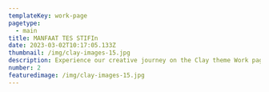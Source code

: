 ```yaml
---
templateKey: work-page
pagetype:
  - main
title: MANFAAT TES STIFIn
date: 2023-03-02T10:17:05.133Z
thumbnail: /img/clay-images-15.jpg
description: Experience our creative journey on the Clay theme Work page. Explore our portfolio and witness the artistry behind our projects.
number: 2
featuredimage: /img/clay-images-15.jpg
---
```




